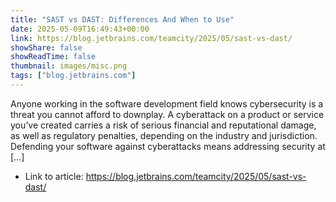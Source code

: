 ```yaml
---
title: "SAST vs DAST: Differences And When to Use"
date: 2025-05-09T16:49:43+00:00
link: https://blog.jetbrains.com/teamcity/2025/05/sast-vs-dast/
showShare: false
showReadTime: false
thumbnail: images/misc.png
tags: ["blog.jetbrains.com"]
---
```

Anyone working in the software development field knows cybersecurity is a threat you cannot afford to downplay. A cyberattack on a product or service you’ve created carries a risk of serious financial and reputational damage, as well as regulatory penalties, depending on the industry and jurisdiction. Defending your software against cyberattacks means addressing security at […]

- Link to article: https://blog.jetbrains.com/teamcity/2025/05/sast-vs-dast/